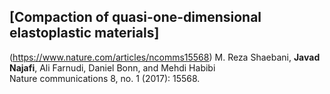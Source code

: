 ## [Compaction of quasi-one-dimensional elastoplastic materials]
(https://www.nature.com/articles/ncomms15568)
M. Reza Shaebani, **Javad Najafi**, Ali Farnudi, Daniel Bonn, and Mehdi Habibi\
Nature communications 8, no. 1 (2017): 15568.
